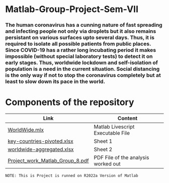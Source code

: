 # Matlab-Group-Project-Sem-VII

### The human coronavirus has a cunning nature of fast spreading and infecting people not only via droplets but it also remains persistant on various surfaces upto several days. Thus, it is required to isolate all possible patients from public places. Since COVID-19 has a rather long incubating period  it makes impossible (without special laboratory tests) to detect it on early stages. Thus, worldwide lockdown and self-isolation of population is a need in the current situation. Social distancing is the only way if not to stop the coronavirus completely but at least to slow down its pace in the world.

# Components of the repository
Link | Content
------------ | -------------
[WorldWide.mlx](https://github.com/vk0810-k/Matlab-Group-Project-Sem-VII/blob/main/WorldWide.mlx) | Matlab Livescript Executable File
[key-countries-pivoted.xlsx](https://github.com/vk0810-k/Matlab-Group-Project-Sem-VII/blob/main/key-countries-pivoted.xlsx) | Sheet 1
[worldwide-aggregated.xlsx](https://github.com/vk0810-k/Matlab-Group-Project-Sem-VII/blob/main/worldwide-aggregated.xlsx) | Sheet 2
[Project_work_Matlab_Group_8.pdf](https://github.com/vk0810-k/Matlab-Group-Project-Sem-VII/blob/main/Project_work_Matlab_Group_8.pdf) | PDF File of the analysis worked out

```
NOTE: This is Project is runned on R2022a Version of Matlab
```
